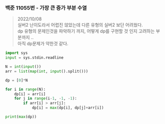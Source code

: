 ### 백준 11055번 - 가장 큰 증가 부분 수열

> 2022/10/08 <br>
> 실버2 난이도라서 어렵진 않았는데 다른 유형의 실버2 보단 어려웠다.<br>
> dp 유형의 문제인것을 파악하기 까지, 어떻게 dp를 구현할 것 인지 고려하는 부분까지 ..<br>
> 아직 dp문제가 약한것 같다.

```python
import sys
input = sys.stdin.readline

N = int(input())
arr = list(map(int, input().split()))

dp = [0]*N

for i in range(N):
    dp[i] = arr[i]
    for j in range(i-1, -1, -1):
        if arr[i] > arr[j]:
            dp[i] = max(dp[i], dp[j]+arr[i])

print(max(dp))
```